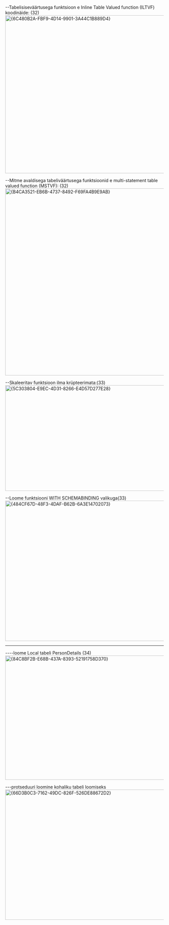 
--Tabelisiseväärtusega funktsioon e Inline Table Valued function (ILTVF) koodinäide: (32)
<img width="967" height="501" alt="{6C480B2A-FBF9-4D14-9901-3A44C1B889D4}" src="https://github.com/user-attachments/assets/a4582943-ebb9-42c8-91a2-da504f1c3244" />

--Mitme avaldisega tabeliväärtusega funktsioonid e multi-statement table valued function (MSTVF): (32)
<img width="850" height="593" alt="{B4CA3521-EB6B-4737-8492-F69FA4B9E9AB}" src="https://github.com/user-attachments/assets/5fae5c8a-f7ed-4a4d-98f0-e25fdb6a3f57" />

--Skaleeritav funktsioon ilma krüpteerimata:(33)
<img width="738" height="335" alt="{5C303804-E9EC-4D31-8266-E4D57D277E28}" src="https://github.com/user-attachments/assets/a091556a-5ec9-4421-8040-d5233be799cb" />

--Loome funktsiooni WITH SCHEMABINDING valikuga(33)
<img width="684" height="445" alt="{484CF67D-48F3-4DAF-B62B-6A3E14702073}" src="https://github.com/user-attachments/assets/f66eddd6-e3ce-4f46-b9be-cb9b896d9bf3" />

------------------------------------------------------------------------------------------------------------------------------

----loome Local tabeli PersonDetails (34)
<img width="734" height="394" alt="{84C8BF2B-E68B-437A-8393-52191758D370}" src="https://github.com/user-attachments/assets/f3fff3a1-58fc-4cbe-8ad8-9c4769390aae" />

---protseduuri loomine kohaliku tabeli loomiseks
<img width="524" height="413" alt="{66D3B0C3-7162-49DC-826F-526DE88672D2}" src="https://github.com/user-attachments/assets/3cbb0c9d-ff49-41bb-99fd-775593048644" />
